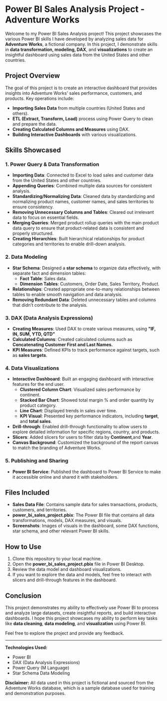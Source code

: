 # Power BI Sales Analysis Project - Adventure Works

Welcome to my Power BI Sales Analysis project! This project showcases the various Power BI skills I have developed by analyzing sales data for **Adventure Works**, a fictional company. In this project, I demonstrate skills in **data transformation, modeling, DAX**, and **visualizations** to create an insightful dashboard using sales data from the United States and other countries.

## Project Overview

The goal of this project is to create an interactive dashboard that provides insights into Adventure Works' sales performance, customers, and products. Key operations include:

- **Importing Sales Data** from multiple countries (United States and others).
- **ETL (Extract, Transform, Load)** process using Power Query to clean and prepare the data.
- **Creating Calculated Columns and Measures** using DAX.
- **Building Interactive Dashboards** with various visualizations.

## Skills Showcased

### 1. **Power Query & Data Transformation**

- **Importing Data**: Connected to Excel to load sales and customer data from the United States and other countries.
- **Appending Queries**: Combined multiple data sources for consistent analysis.
- **Standardizing/Normalizing Data**: Cleaned data by standardizing and normalizing product names, customer names, and sales territories to ensure consistency.
- **Removing Unnecessary Columns and Tables**: Cleared out irrelevant data to focus on essential fields.
- **Merging Queries**: Merged product rollup queries with the main product data query to ensure that product-related data is consistent and properly structured.
- **Creating Hierarchies**: Built hierarchical relationships for product categories and territories to enable drill-down analysis.

### 2. **Data Modeling**

- **Star Schema**: Designed a **star schema** to organize data effectively, with separate fact and dimension tables:
  - **Fact Table**: Sales data.
  - **Dimension Tables**: Customers, Order Date, Sales Territory, Product.
- **Relationships**: Created appropriate one-to-many relationships between tables to enable smooth navigation and data analysis.
- **Removing Redundant Data**: Deleted unnecessary tables and columns that didn’t contribute to the analysis.

### 3. **DAX (Data Analysis Expressions)**

- **Creating Measures**: Used DAX to create various measures, using **"IF, IN, SUM, YTD, QTD"**
- **Calculated Columns**: Created calculated columns such as **Concatenating Customer First and Last Names.**
- **KPI Measures**: Defined KPIs to track performance against targets, such as **sales targets**.

### 4. **Data Visualizations**

- **Interactive Dashboard**: Built an engaging dashboard with interactive features for the end user.
  - **Clustered Column Chart**: Visualized sales performance by continent.
  - **Stacked Bar Chart**: Showed total margin % and order quantity by product category.
  - **Line Chart**: Displayed trends in sales over time.
  - **KPI Visual**: Presented key performance indicators, including **target**, and **total sales**.
- **Drill-through**: Enabled drill-through functionality to allow users to explore detailed information for specific regions, country, and products.
- **Slicers**: Added slicers for users to filter data by **Continent**,and **Year**.
- **Canvas Background**: Customized the background of the report canvas to match the branding of Adventure Works.

### 5. **Publishing and Sharing**

- **Power BI Service**: Published the dashboard to Power BI Service to make it accessible online and shared it with stakeholders.

## Files Included

- **Sales Data File**: Contains sample data for sales transactions, products, customers, and territories.
- **power_bi_sales_project.pbix**: The Power BI file that contains all data transformations, models, DAX measures, and visuals.
- **Screenshots**: Images of visuals in the dashboard, some DAX functions, star schema, and other relevant Power BI skills. 

## How to Use

1. Clone this repository to your local machine.
2. Open the **power_bi_sales_project.pbix** file in Power BI Desktop.
3. Review the data model and dashboard visualizations.
4. If you want to explore the data and models, feel free to interact with slicers and drill-through features in the dashboard.

## Conclusion

This project demonstrates my ability to effectively use Power BI to process and analyze large datasets, create insightful reports, and build interactive dashboards. I hope this project showcases my ability to perform key tasks like **data cleaning**, **data modeling**, and **visualization** using Power BI.

Feel free to explore the project and provide any feedback. 

---

**Technologies Used:**
- Power BI
- DAX (Data Analysis Expressions)
- Power Query (M Language)
- Star Schema Data Modeling

**Disclaimer:** All data used in this project is fictional and sourced from the Adventure Works database, which is a sample database used for training and demonstration purposes.

